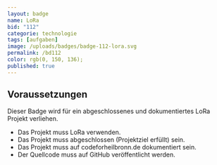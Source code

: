 ```yaml
---
layout: badge
name: LoRa
bid: "112"
categorie: technologie
tags: [aufgaben]
image: /uploads/badges/badge-112-lora.svg
permalink: /bd112
color: rgb(0, 150, 136);
published: true
---
```


## Voraussetzungen

Dieser Badge wird für ein abgeschlossenes und dokumentiertes LoRa Projekt verliehen.

* Das Projekt muss LoRa verwenden.
* Das Projekt muss abgeschlossen (Projektziel erfüllt) sein.
* Das Projekt muss auf codeforheilbronn.de dokumentiert sein.
* Der Quellcode muss auf GitHub veröffentlicht werden.
